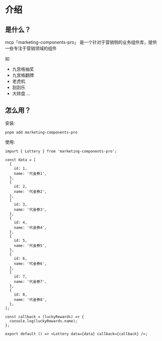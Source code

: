 # 介绍

## 是什么？

mcp「marketing-components-pro」 是一个针对于营销侧的业务组件库，提供一些专注于营销领域的组件

如

- 九宫格抽奖
- 九宫格翻牌
- 老虎机
- 刮刮乐
- 大转盘
  ...

## 怎么用？

安装:

`pnpm add marketing-components-pro`

使用:

```tsx | pure
import { Lottery } from 'marketing-components-pro';

const data = [
  {
    id: 1,
    name: '代金券1',
  },
  {
    id: 2,
    name: '代金券2',
  },
  {
    id: 3,
    name: '代金券3',
  },
  {
    id: 4,
    name: '代金券4',
  },
  {
    id: 5,
    name: '代金券5',
  },
  {
    id: 6,
    name: '代金券6',
  },
  {
    id: 7,
    name: '代金券7',
  },
  {
    id: 8,
    name: '代金券8',
  },
];

const callback = (luckyRewards) => {
  console.log(luckyRewards.name);
};

export default () => <Lottery data={data} callback={callback} />;
```
